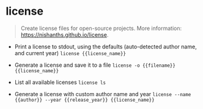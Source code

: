 # license
> Create license files for open-source projects.
> More information: <https://nishanths.github.io/license>.

- Print a license to stdout, using the defaults (auto-detected author name, and current year)
`license {{license_name}}`

- Generate a license and save it to a file
`license -o {{filename}} {{license_name}}`

- List all available licenses
`license ls`

- Generate a license with custom author name and year
`license --name {{author}} --year {{release_year}} {{license_name}}`
